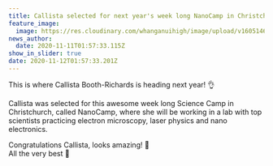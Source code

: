 ```yaml
---
title: Callista selected for next year's week long NanoCamp in Christchurch
feature_image:
  image: https://res.cloudinary.com/whanganuihigh/image/upload/v1605146338/News/NANOCAMP_2021_Callista_Booth_Richards.snip.jpg
news_author:
  date: 2020-11-11T01:57:33.115Z
show_in_slider: true
date: 2020-11-12T01:57:33.201Z
---
```

This is where Callista Booth-Richards is heading next year! 👌

Callista was selected for this awesome week long Science Camp in Christchurch, called NanoCamp, where she will be working in a lab with top scientists practicing electron microscopy, laser physics and nano electronics. 

Congratulations Callista, looks amazing! 👏  
All the very best 🙂